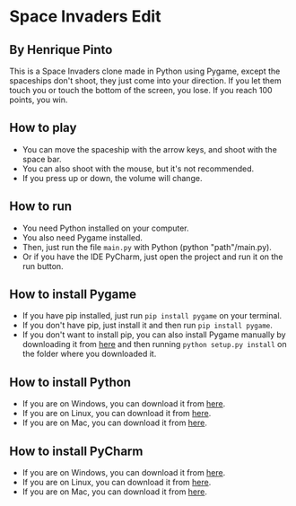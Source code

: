 # Space Invaders Edit #
## By Henrique Pinto ##

This is a Space Invaders clone made in Python using Pygame, except the spaceships don't shoot, they just come into your direction.
If you let them touch you or touch the bottom of the screen, you lose.
If you reach 100 points, you win.

## How to play ##

- You can move the spaceship with the arrow keys, and shoot with the space bar.
- You can also shoot with the mouse, but it's not recommended.
- If you press up or down, the volume will change.

## How to run ##

- You need Python installed on your computer.
- You also need Pygame installed.
- Then, just run the file `main.py` with Python (python "path"/main.py).
- Or if you have the IDE PyCharm, just open the project and run it on the run button.

## How to install Pygame ##

- If you have pip installed, just run `pip install pygame` on your terminal.
- If you don't have pip, just install it and then run `pip install pygame`.
- If you don't want to install pip, you can also install Pygame manually by downloading it from [here](https://www.pygame.org/download.shtml) and then running `python setup.py install` on the folder where you downloaded it.

## How to install Python ##

- If you are on Windows, you can download it from [here](https://www.python.org/downloads/windows/).
- If you are on Linux, you can download it from [here](https://www.python.org/downloads/source/).
- If you are on Mac, you can download it from [here](https://www.python.org/downloads/mac-osx/).

## How to install PyCharm ##

- If you are on Windows, you can download it from [here](https://www.jetbrains.com/pycharm/download/#section=windows).
- If you are on Linux, you can download it from [here](https://www.jetbrains.com/pycharm/download/#section=linux).
- If you are on Mac, you can download it from [here](https://www.jetbrains.com/pycharm/download/#section=mac).
